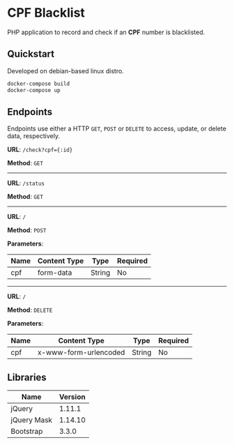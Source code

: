 # CPF Blacklist

PHP application to record and check if an **CPF** number is blacklisted.

## Quickstart

Developed on debian-based linux distro.

```bash
docker-compose build
docker-compose up
```

## Endpoints

Endpoints use either a HTTP `GET`, `POST` or `DELETE` to access, update, or delete data, respectively.

**URL**: `/check?cpf={:id}`

**Method**: `GET`

---

**URL**: `/status`

**Method**: `GET`

---

**URL**: `/`

**Method**: `POST`

**Parameters**:

| Name | Content Type | Type | Required |
| --- | --- | --- | --- |
| cpf | form-data | String | No |

---

**URL**: `/`

**Method**: `DELETE`

**Parameters**:

| Name | Content Type | Type | Required |
| --- | --- | --- | --- |
| cpf | x-www-form-urlencoded | String | No |

## Libraries

| Name | Version |
| --- | --- |
| jQuery | 1.11.1 |
| jQuery Mask | 1.14.10 |
| Bootstrap | 3.3.0 |